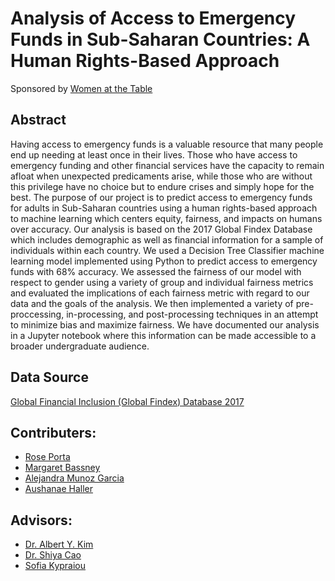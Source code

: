# Analysis of Access to Emergency Funds in Sub-Saharan Countries: A Human Rights-Based Approach
Sponsored by [Women at the Table](https://www.womenatthetable.net/)

## Abstract
Having access to emergency funds is a valuable resource that many people end up needing at least once in their lives. Those who have access to emergency funding and other financial services have the capacity to remain afloat when unexpected predicaments arise, while those who are without this privilege have no choice but to endure crises and simply hope for the best. The purpose of our project is to predict access to emergency funds for adults in Sub-Saharan countries using a human rights-based approach to machine learning which centers equity, fairness, and impacts on humans over accuracy. Our analysis is based on the 2017 Global Findex Database which includes demographic as well as financial information for a sample of individuals within each country. We used a Decision Tree Classifier machine learning model implemented using Python to predict access to emergency funds with 68% accuracy. We assessed the fairness of our model with respect to gender using a variety of group and individual fairness metrics and evaluated the implications of each fairness metric with regard to our data and the goals of the analysis. We then implemented a variety of pre-proccessing, in-processing, and post-processing techniques in an attempt to minimize bias and maximize fairness. We have documented our analysis in a Jupyter notebook where this information can be made accessible to a broader undergraduate audience.

## Data Source
[Global Financial Inclusion (Global Findex) Database 2017](https://microdata.worldbank.org/index.php/catalog/3324)

## Contributers:
* [Rose Porta](https://github.com/rporta23)
* [Margaret Bassney](https://github.com/MargaretBassney)
* [Alejandra Munoz Garcia](https://github.com/alejanmg)
* [Aushanae Haller](https://github.com/ajhaller)

## Advisors:
* [Dr. Albert Y. Kim](https://github.com/rudeboybert)
* [Dr. Shiya Cao](https://github.com/scao53)
* [Sofia Kypraiou](https://github.com/s-kypr)
